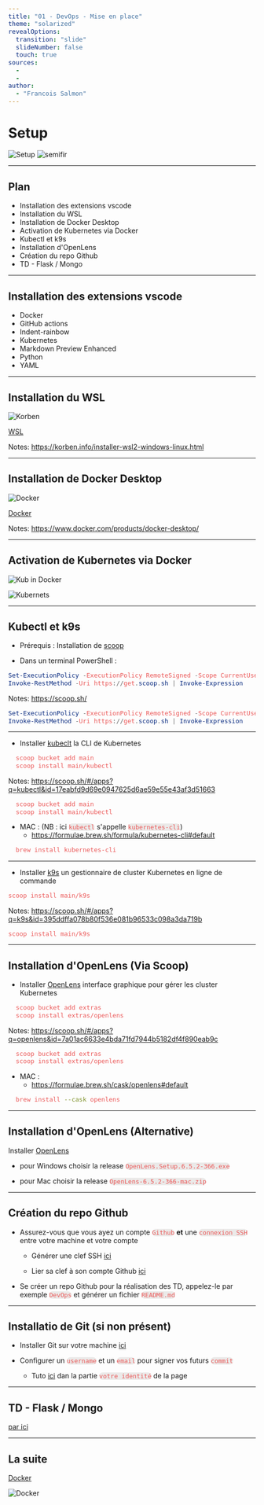 ```yaml
---
title: "01 - DevOps - Mise en place"
theme: "solarized"
revealOptions:
  transition: "slide"
  slideNumber: false
  touch: true
sources: 
  - 
  - 
author: 
  - "Francois Salmon"
---
```


<head>
  <link rel="stylesheet" href="https://maxcdn.bootstrapcdn.com/font-awesome/4.5.0/css/font-awesome.min.css">
</head>

<style type="text/css">
  body{
    position: relative;
    height: 100vh;
  }

  body:before{
    content: ' ';
    position: absolute;
    top: 0;
    bottom: 0;
    left: 0;
    right: 0;
    background: url(https://raw.githubusercontent.com/tamo-semifir/gcp-assets/main/logo_semifir.png) no-repeat center fixed;
    background-size: 75vh 45vw;
    opacity: 0.2
  }

  code {
    color: #EB5757;
    background-color: rgba(135,131,120,0.15);
    border-radius: 10px;
    font-size: 90%;
  }
</style>

# Setup

![Setup](/assets/Setup.png) <!-- .element width="25%" align="left"-->
![semifir](/assets/logo_semifir.png) <!-- .element width="19%" align="right" -->

---

## Plan

- Installation des extensions vscode
- Installation du WSL
- Installation de Docker Desktop
- Activation de Kubernetes via Docker
- Kubectl et k9s
- Installation d'OpenLens
- Création du repo Github
- TD - Flask / Mongo

---

## Installation des extensions vscode

- Docker
- GitHub actions
- Indent-rainbow
- Kubernetes
- Markdown Preview Enhanced
- Python
- YAML

---

## Installation du WSL

![Korben](/assets/Korben.webp) <!-- .element width="35%" -->

[WSL](https://korben.info/installer-wsl2-windows-linux.html)

Notes:
<https://korben.info/installer-wsl2-windows-linux.html>

---

## Installation de Docker Desktop

![Docker](/assets/Docker.svg) <!-- .element width="35%" -->

[Docker](https://www.docker.com/products/docker-desktop/)

Notes:
<https://www.docker.com/products/docker-desktop/>

---

## Activation de Kubernetes via Docker

![Kub in Docker](/assets/paramètrage/Settings_Kub_in_Docker.png) <!-- .element width="58%" -->

![Kubernets](/assets/Kubernets.svg) <!-- .element width="5%" -->

---

## Kubectl et k9s

- Prérequis : Installation de [scoop](https://scoop.sh/)

- Dans un terminal PowerShell :

```powershell
Set-ExecutionPolicy -ExecutionPolicy RemoteSigned -Scope CurrentUser
Invoke-RestMethod -Uri https://get.scoop.sh | Invoke-Expression
```

Notes:
<https://scoop.sh/>

```powershell
Set-ExecutionPolicy -ExecutionPolicy RemoteSigned -Scope CurrentUser
Invoke-RestMethod -Uri https://get.scoop.sh | Invoke-Expression
```

----

- Installer [kubeclt](https://scoop.sh/#/apps?q=kubectl&id=17eabfd9d69e0947625d6ae59e55e43af3d51663) la CLI de Kubernetes

```bash
  scoop bucket add main
  scoop install main/kubectl
```

Notes:
<https://scoop.sh/#/apps?q=kubectl&id=17eabfd9d69e0947625d6ae59e55e43af3d51663>

```bash
  scoop bucket add main
  scoop install main/kubectl
```

- MAC : (NB : ici `kubectl` s'appelle `kubernetes-cli`)
  - <https://formulae.brew.sh/formula/kubernetes-cli#default>

```bash
  brew install kubernetes-cli
```

----

- Installer [k9s](https://scoop.sh/#/apps?q=k9s&id=395ddffa078b80f536e081b96533c098a3da719b) un gestionnaire de cluster Kubernetes en ligne de commande

```bash
scoop install main/k9s
```

Notes:
<https://scoop.sh/#/apps?q=k9s&id=395ddffa078b80f536e081b96533c098a3da719b>

```bash
scoop install main/k9s
```

---

## Installation d'OpenLens (Via Scoop)

- Installer [OpenLens](https://scoop.sh/#/apps?q=openlens&id=7a01ac6633e4bda71fd7944b5182df4f890eab9c) interface graphique pour gérer les cluster Kubernetes

```bash
  scoop bucket add extras
  scoop install extras/openlens
```

Notes:
<https://scoop.sh/#/apps?q=openlens&id=7a01ac6633e4bda71fd7944b5182df4f890eab9c>

```bash
  scoop bucket add extras
  scoop install extras/openlens
```

- MAC :
  - <https://formulae.brew.sh/cask/openlens#default>

```bash
  brew install --cask openlens
```

---

## Installation d'OpenLens (Alternative)

Installer [OpenLens](https://github.com/MuhammedKalkan/OpenLens/releases)

- pour Windows choisir la release `OpenLens.Setup.6.5.2-366.exe`

- pour Mac choisir la release `OpenLens-6.5.2-366-mac.zip`

---

## Création du repo Github

- Assurez-vous que vous ayez un compte `Github` **et** une `connexion SSH` entre votre machine et votre compte

  - Générer une clef SSH [ici](https://docs.github.com/fr/authentication/connecting-to-github-with-ssh/generating-a-new-ssh-key-and-adding-it-to-the-ssh-agent)

  - Lier sa clef à son compte Github [ici](https://docs.github.com/fr/authentication/connecting-to-github-with-ssh/adding-a-new-ssh-key-to-your-github-account)

- Se créer un repo Github pour la réalisation des TD, appelez-le par exemple `DevOps` et générer un fichier `README.md`

---

## Installatio de Git (si non présent)

- Installer Git sur votre machine [ici](https://git-scm.com/downloads)

- Configurer un `username` et un `email` pour signer vos futurs `commit`

  - Tuto [ici](https://git-scm.com/book/fr/v2/D%C3%A9marrage-rapide-Param%C3%A9trage-%C3%A0-la-premi%C3%A8re-utilisation-de-Git) dan la partie `votre identité` de la page

---

## TD - Flask / Mongo

[par ici](../../demo/01.1_DevOps_TD_Flask_Mongo.md)

---

## La suite

[Docker](02_DevOps_Docker.md)

![Docker](/assets/Docker.svg) <!-- .element width="35%" -->
